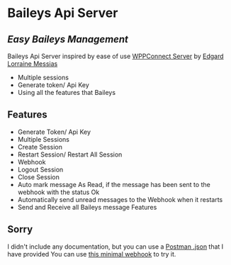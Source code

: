 # Baileys Api Server
## _Easy Baileys Management_

Baileys Api Server inspired by ease of use [WPPConnect Server](https://github.com/wppconnect-team/wppconnect-server) by [Edgard Lorraine Messias](https://github.com/edgardmessias)

- Multiple sessions
- Generate token/ Api Key
- Using all the features that Baileys

## Features

- Generate Token/ Api Key
- Multiple Sessions
- Create Session
- Restart Session/ Restart All Session
- Webhook
- Logout Session
- Close Session
- Auto mark message As Read, if the message has been sent to the webhook with the status Ok
- Automatically send unread messages to the Webhook when it restarts
- Send and Receive all Baileys message Features

## Sorry
I didn't include any documentation, but you can use a [Postman .json](https://github.com/syifarahmat/baileys.api.server/blob/main/postman.json) that I have provided
You can use [this minimal webhook](https://github.com/syifarahmat/webhook) to try it.